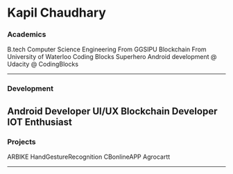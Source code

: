 # Kapil Chaudhary

### Academics

B.tech Computer Science Engineering From GGSIPU
Blockchain From University of Waterloo
Coding Blocks Superhero
Android development @ Udacity @ CodingBlocks

-----

### Development

Android Developer UI/UX
Blockchain Developer 
IOT Enthusiast
-----


### Projects

ARBIKE
HandGestureRecognition
CBonlineAPP
Agrocartt


-----
